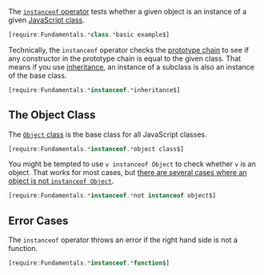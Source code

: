 The [`instanceof` operator](https://developer.mozilla.org/en-US/docs/Web/JavaScript/Reference/Operators/instanceof) tests whether a given object is an instance of a given [JavaScript class](/tutorials/fundamentals/class).

```javascript
[require:Fundamentals.*class.*basic example$]
```

Technically, the `instanceof` operator checks the [prototype chain](/tutorials/fundamentals/prototype#inheriting-from-another-class) to see if any constructor in the prototype chain is equal to the given class. That means if you use [inheritance](tutorials/fundamentals/class#inheritance), an instance of a subclass is also an instance of the base class.

```javascript
[require:Fundamentals.*instanceof.*inheritance$]
```

The Object Class
----------------

The [`Object` class](https://developer.mozilla.org/en-US/docs/Web/JavaScript/Reference/Global_Objects/Object) is the base class for all JavaScript classes.

```javascript
[require:Fundamentals.*instanceof.*object class$]
```

You might be tempted to use `v instanceof Object` to check whether `v` is an object. That works for most cases, but [there are several cases where an object is not `instanceof Object`](https://2ality.com/2012/08/instanceof-object.html).

```javascript
[require:Fundamentals.*instanceof.*not instanceof object$]
```

Error Cases
----------

The `instanceof` operator throws an error if the right hand side is not a function.

```javascript
[require:Fundamentals.*instanceof.*function$]
```